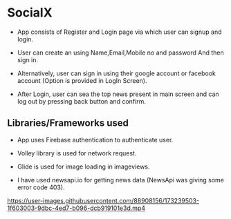# SocialX

* App consists of Register and Login page via which user can signup and login.

* User can create an using Name,Email,Mobile no and password And then sign in.

* Alternatively, user can sign in using their google account or facebook account (Option is provided in LogIn Screen).

* After Login, user can sea the top news present in main screen and can log out by pressing back button and confirm.

## Libraries/Frameworks used

* App uses Firebase authentication to authenticate user.

* Volley library is used for network request.

* Glide is used for image loading in imageviews.

* I have used newsapi.io for getting news data (NewsApi was giving some error code 403).

https://user-images.githubusercontent.com/88908156/173239503-1f603003-9dbc-4ed7-b096-dcb919101e3d.mp4
